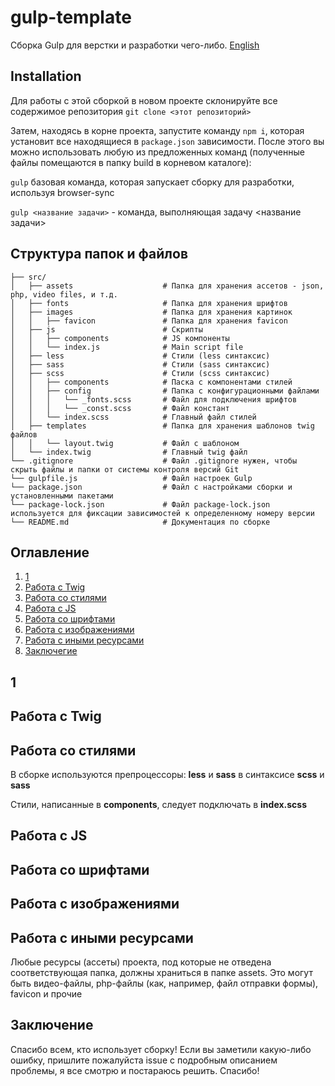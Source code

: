 # gulp-template

Сборка Gulp для верстки и разработки чего-либо. [English](../README.md)

## Installation

Для работы с этой сборкой в новом проекте склонируйте все содержимое репозитория
`git clone <этот репозиторий>`

Затем, находясь в корне проекта, запустите команду `npm i`, которая установит все находящиеся в `package.json` зависимости. После этого вы
можно использовать любую из предложенных команд (полученные файлы помещаются в папку build в корневом каталоге):

`gulp`  базовая команда, которая запускает сборку для разработки, используя browser-sync

`gulp <название задачи>` - команда, выполняющая задачу <название задачи>

## Структура папок и файлов

```
├── src/
│   ├── assets                    # Папка для хранения ассетов - json, php, video files, и т.д.
│   ├── fonts                     # Папка для хранения шрифтов
│   ├── images                    # Папка для хранения картинок
│   │   ├── favicon               # Папка для хранения favicon
│   ├── js                        # Скрипты
│   │   ├── components            # JS компоненты
│   │   └── index.js              # Main script file
│   ├── less                      # Стили (less синтаксис)
│   ├── sass                      # Стили (sass синтаксис)
│   ├── scss                      # Стили (scss синтаксис)
│   │   ├── components            # Паска с компонентами стилей
│   │   ├── config                # Папка с конфигурационными файлами
│   │   │   └── _fonts.scss       # Файл для подключения шрифтов
│   │   │   └── _const.scss       # Файл констант
│   │   └── index.scss            # Главный файл стилей
│   ├── templates                 # Папка для хранения шаблонов twig файлов
│   │   └── layout.twig           # Файл с шаблоном
│   └── index.twig                # Главный twig файл
└── .gitignore                    # Файл .gitignore нужен, чтобы скрыть файлы и папки от системы контроля версий Git
└── gulpfile.js                   # Файл настроек Gulp
└── package.json                  # Файл с настройками сборки и установленными пакетами
└── package-lock.json             # Файл package-lock.json используется для фиксации зависимостей к определенному номеру версии
└── README.md                     # Документация по сборке
```

## Оглавление

1. [1](#1)
2. [Работа с Twig](#работа-с-twig)
3. [Работа со стилями](#работа-со-стилями)
4. [Работа с JS](#работа-с-JS)
5. [Работа со шрифтами](#работа-со-шрифтами)
6. [Работа с изображениями](#работа-с-изображениями)
7. [Работа с иными ресурсами](#работа-с-иными-ресурсами)
8. [Заключегие](#заключение)

## 1

## Работа с Twig

## Работа со стилями

В сборке используются препроцессоры: __less__ и __sass__ в синтаксисе __scss__ и __sass__

Стили, написанные в __components__, следует подключать в __index.scss__

## Работа с JS

## Работа со шрифтами

## Работа с изображениями

## Работа с иными ресурсами

Любые ресурсы (ассеты) проекта, под которые не отведена соответствующая папка, должны храниться в папке assets. Это могут быть видео-файлы,
php-файлы (как, например, файл отправки формы), favicon и прочие

## Заключение

Спасибо всем, кто использует сборку! Если вы заметили какую-либо ошибку, пришлите пожалуйста issue с подробным описанием проблемы, я все смотрю и
постараюсь решить. Спасибо!
